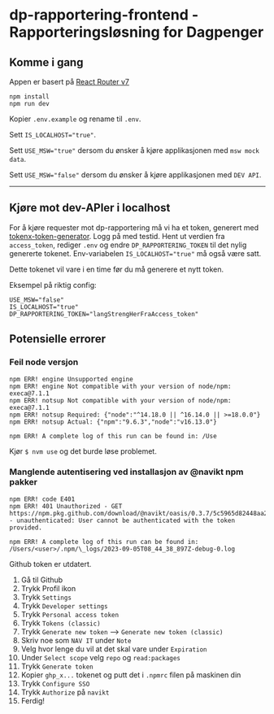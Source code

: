 # dp-rapportering-frontend - Rapporteringsløsning for Dagpenger

## Komme i gang

Appen er basert på [React Router v7](https://reactrouter.com/)

```
npm install
npm run dev
```

Kopier `.env.example` og rename til `.env`.

Sett `IS_LOCALHOST="true"`.

Sett `USE_MSW="true"` dersom du ønsker å kjøre applikasjonen med `msw mock data`.

Sett `USE_MSW="false"` dersom du ønsker å kjøre applikasjonen med `DEV API`.

---

## Kjøre mot dev-APIer i localhost

For å kjøre requester mot dp-rapportering må vi ha et token, generert med [tokenx-token-generator](https://tokenx-token-generator.intern.dev.nav.no/api/obo?aud=dev-gcp:teamdagpenger:dp-rapportering). Logg på med testid. Hent ut verdien fra `access_token`, rediger `.env` og endre `DP_RAPPORTERING_TOKEN` til det nylig genererte tokenet. Env-variabelen `IS_LOCALHOST="true"` må også være satt.

Dette tokenet vil vare i en time før du må generere et nytt token.

Eksempel på riktig config:

```
USE_MSW="false"
IS_LOCALHOST="true"
DP_RAPPORTERING_TOKEN="langStrengHerFraAccess_token"
```

## Potensielle errorer

### Feil node versjon

```npm ERR! code EBADENGINE
npm ERR! engine Unsupported engine
npm ERR! engine Not compatible with your version of node/npm: execa@7.1.1
npm ERR! notsup Not compatible with your version of node/npm: execa@7.1.1
npm ERR! notsup Required: {"node":"^14.18.0 || ^16.14.0 || >=18.0.0"}
npm ERR! notsup Actual: {"npm":"9.6.3","node":"v16.13.0"}

npm ERR! A complete log of this run can be found in: /Use
```

Kjør `$ nvm use` og det burde løse problemet.

### Manglende autentisering ved installasjon av @navikt npm pakker

```
npm ERR! code E401
npm ERR! 401 Unauthorized - GET https://npm.pkg.github.com/download/@navikt/oasis/0.3.7/5c5965d82448aa24ef9c53430a745429555e153f - unauthenticated: User cannot be authenticated with the token provided.

npm ERR! A complete log of this run can be found in: /Users/<user>/.npm/\_logs/2023-09-05T08_44_38_897Z-debug-0.log
```

Github token er utdatert.

1. Gå til Github
2. Trykk Profil ikon
3. Trykk `Settings`
4. Trykk `Developer settings`
5. Trykk `Personal access token`
6. Trykk `Tokens (classic)`
7. Trykk `Generate new token` --> `Generate new token (classic)`
8. Skriv noe som `NAV IT` under `Note`
9. Velg hvor lenge du vil at det skal vare under `Expiration`
10. Under `Select scope` velg `repo` og `read:packages`
11. Trykk `Generate token`
12. Kopier `ghp_x...` tokenet og putt det i `.npmrc` filen på maskinen din
13. Trykk `Configure SSO`
14. Trykk `Authorize` på `navikt`
15. Ferdig!
